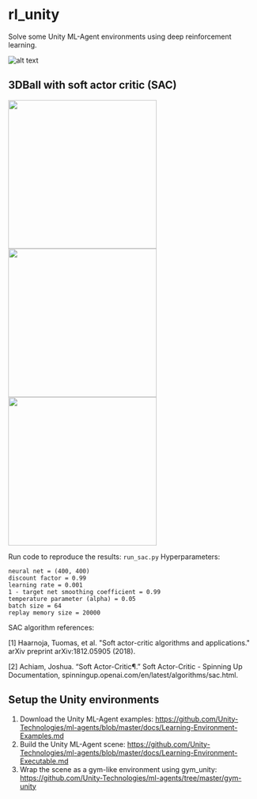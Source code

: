 # rl_unity
Solve some Unity ML-Agent environments using deep reinforcement learning.


![alt text](https://user-images.githubusercontent.com/49927412/103162134-405bd900-47a1-11eb-8d0c-0f804a90a264.png)

## 3DBall with soft actor critic (SAC)
<p float="left">
  <img src="https://user-images.githubusercontent.com/49927412/103163688-2082e000-47b6-11eb-9abc-a7dc7ffab8c1.gif" width="300" />
  <img src="https://user-images.githubusercontent.com/49927412/103163689-224ca380-47b6-11eb-807f-d2fc60baf3d0.gif" width="300" /> 
  <img src="https://user-images.githubusercontent.com/49927412/103175606-fa922580-481f-11eb-9903-cb92c3028d3b.png" width="300" />
</p>

Run code to reproduce the results: ```run_sac.py```
Hyperparameters:
```
neural net = (400, 400)
discount factor = 0.99
learning rate = 0.001 
1 - target net smoothing coefficient = 0.99
temperature parameter (alpha) = 0.05
batch size = 64
replay memory size = 20000
```

SAC algorithm references: 

<a id="1">[1]</a> 
Haarnoja, Tuomas, et al. "Soft actor-critic algorithms and applications." arXiv preprint arXiv:1812.05905 (2018).

<a id="2">[2]</a> 
Achiam, Joshua. “Soft Actor-Critic¶.” Soft Actor-Critic - Spinning Up Documentation, spinningup.openai.com/en/latest/algorithms/sac.html. 

## Setup the Unity environments

1. Download the Unity ML-Agent examples:
https://github.com/Unity-Technologies/ml-agents/blob/master/docs/Learning-Environment-Examples.md
2. Build the Unity ML-Agent scene:
https://github.com/Unity-Technologies/ml-agents/blob/master/docs/Learning-Environment-Executable.md
3. Wrap the scene as a gym-like environment using gym_unity:
https://github.com/Unity-Technologies/ml-agents/tree/master/gym-unity

